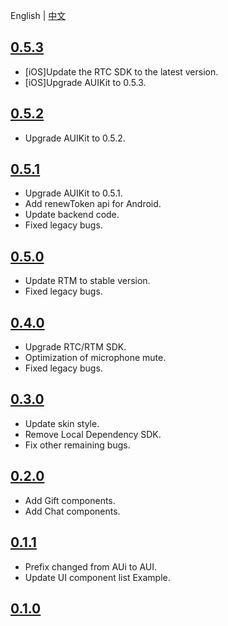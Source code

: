 
English | [中文](CHANGELOG.zh.md)

## [0.5.3](https://github.com/AgoraIO-Community/AUIKaraoke/releases/tag/0.5.3)
- [iOS]Update the RTC SDK to the latest version.
- [iOS]Upgrade AUIKit to 0.5.3.

## [0.5.2](https://github.com/AgoraIO-Community/AUIKaraoke/releases/tag/0.5.2)
- Upgrade AUIKit to 0.5.2.

## [0.5.1](https://github.com/AgoraIO-Community/AUIKaraoke/releases/tag/0.5.1)
- Upgrade AUIKit to 0.5.1.
- Add renewToken api for Android.
- Update backend code.
- Fixed legacy bugs.

## [0.5.0](https://github.com/AgoraIO-Community/AUIKaraoke/releases/tag/0.5.0)
- Update RTM to stable version.
- Fixed legacy bugs.

## [0.4.0](https://github.com/AgoraIO-Community/AUIKaraoke/releases/tag/0.4.0)
- Upgrade RTC/RTM SDK.
- Optimization of microphone mute.
- Fixed legacy bugs.

## [0.3.0](https://github.com/AgoraIO-Community/AUIKaraoke/releases/tag/0.3.0)
- Update skin style.
- Remove Local Dependency SDK.
- Fix other remaining bugs.

## [0.2.0](https://github.com/AgoraIO-Community/AUIKaraoke/releases/tag/0.2.0)
- Add Gift components.
- Add Chat components.

## [0.1.1](https://github.com/AgoraIO-Community/AUIKaraoke/releases/tag/0.1.1)
- Prefix changed from AUi to AUI.
- Update UI component list Example.


## [0.1.0](https://github.com/AgoraIO-Community/AUIKaraoke/releases/tag/0.1.0)


